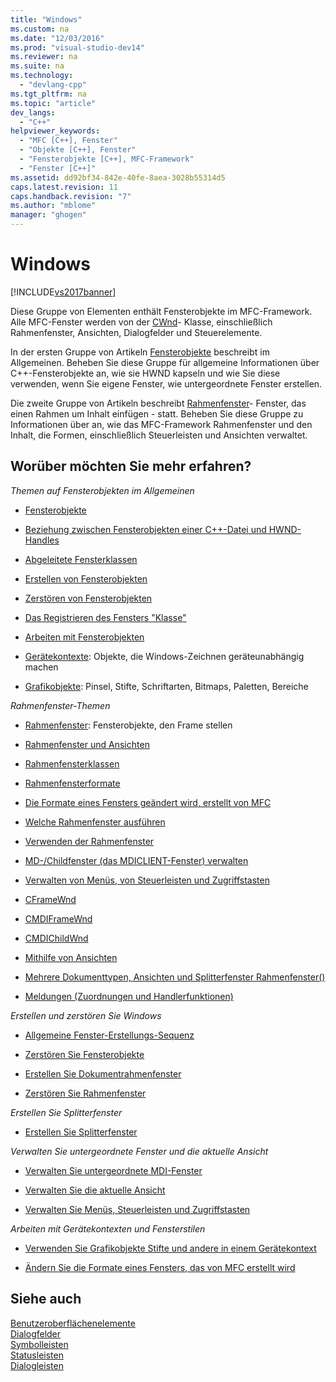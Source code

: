 ```yaml
---
title: "Windows"
ms.custom: na
ms.date: "12/03/2016"
ms.prod: "visual-studio-dev14"
ms.reviewer: na
ms.suite: na
ms.technology: 
  - "devlang-cpp"
ms.tgt_pltfrm: na
ms.topic: "article"
dev_langs: 
  - "C++"
helpviewer_keywords: 
  - "MFC [C++], Fenster"
  - "Objekte [C++], Fenster"
  - "Fensterobjekte [C++], MFC-Framework"
  - "Fenster [C++]"
ms.assetid: dd92bf34-842e-40fe-8aea-3028b55314d5
caps.latest.revision: 11
caps.handback.revision: "7"
ms.author: "mblome"
manager: "ghogen"
---
```

# Windows
[!INCLUDE[vs2017banner](../assembler/inline/includes/vs2017banner.md)]

Diese Gruppe von Elementen enthält Fensterobjekte im MFC\-Framework.  Alle MFC\-Fenster werden von der [CWnd](../mfc/reference/cwnd-class.md)\- Klasse, einschließlich Rahmenfenster, Ansichten, Dialogfelder und Steuerelemente.  
  
 In der ersten Gruppe von Artikeln [Fensterobjekte](../mfc/window-objects.md) beschreibt im Allgemeinen.  Beheben Sie diese Gruppe für allgemeine Informationen über C\+\+\-Fensterobjekte an, wie sie HWND kapseln und wie Sie diese verwenden, wenn Sie eigene Fenster, wie untergeordnete Fenster erstellen.  
  
 Die zweite Gruppe von Artikeln beschreibt [Rahmenfenster](../mfc/frame-windows.md)\- Fenster, das einen Rahmen um Inhalt einfügen \- statt.  Beheben Sie diese Gruppe zu Informationen über an, wie das MFC\-Framework Rahmenfenster und den Inhalt, die Formen, einschließlich Steuerleisten und Ansichten verwaltet.  
  
## Worüber möchten Sie mehr erfahren?  
 *Themen auf Fensterobjekten im Allgemeinen*  
  
-   [Fensterobjekte](../mfc/window-objects.md)  
  
-   [Beziehung zwischen Fensterobjekten einer C\+\+\-Datei und HWND\-Handles](../mfc/relationship-between-a-cpp-window-object-and-an-hwnd.md)  
  
-   [Abgeleitete Fensterklassen](../mfc/derived-window-classes.md)  
  
-   [Erstellen von Fensterobjekten](../mfc/creating-windows.md)  
  
-   [Zerstören von Fensterobjekten](../mfc/destroying-window-objects.md)  
  
-   [Das Registrieren des Fensters "Klasse"](../mfc/registering-window-classes.md)  
  
-   [Arbeiten mit Fensterobjekten](../mfc/working-with-window-objects.md)  
  
-   [Gerätekontexte](../mfc/device-contexts.md): Objekte, die Windows\-Zeichnen geräteunabhängig machen  
  
-   [Grafikobjekte](../mfc/graphic-objects.md): Pinsel, Stifte, Schriftarten, Bitmaps, Paletten, Bereiche  
  
 *Rahmenfenster\-Themen*  
  
-   [Rahmenfenster](../mfc/frame-windows.md): Fensterobjekte, den Frame stellen  
  
-   [Rahmenfenster und Ansichten](../mfc/frame-windows.md)  
  
-   [Rahmenfensterklassen](../mfc/frame-window-classes.md)  
  
-   [Rahmenfensterformate](../mfc/frame-window-styles-cpp.md)  
  
-   [Die Formate eines Fensters geändert wird, erstellt von MFC](../mfc/changing-the-styles-of-a-window-created-by-mfc.md)  
  
-   [Welche Rahmenfenster ausführen](../mfc/what-frame-windows-do.md)  
  
-   [Verwenden der Rahmenfenster](../mfc/using-frame-windows.md)  
  
-   [MD\-\/Childfenster \(das MDICLIENT\-Fenster\) verwalten](../mfc/managing-mdi-child-windows.md)  
  
-   [Verwalten von Menüs, von Steuerleisten und Zugriffstasten](../mfc/managing-menus-control-bars-and-accelerators.md)  
  
-   [CFrameWnd](../mfc/reference/cframewnd-class.md)  
  
-   [CMDIFrameWnd](../mfc/reference/cmdiframewnd-class.md)  
  
-   [CMDIChildWnd](../mfc/reference/cmdichildwnd-class.md)  
  
-   [Mithilfe von Ansichten](../mfc/using-views.md)  
  
-   [Mehrere Dokumenttypen, Ansichten und Splitterfenster Rahmenfenster\(\)](../mfc/multiple-document-types-views-and-frame-windows.md)  
  
-   [Meldungen \(Zuordnungen und Handlerfunktionen\)](../mfc/messages.md)  
  
 *Erstellen und zerstören Sie Windows*  
  
-   [Allgemeine Fenster\-Erstellungs\-Sequenz](../mfc/general-window-creation-sequence.md)  
  
-   [Zerstören Sie Fensterobjekte](../mfc/destroying-window-objects.md)  
  
-   [Erstellen Sie Dokumentrahmenfenster](../mfc/creating-document-frame-windows.md)  
  
-   [Zerstören Sie Rahmenfenster](../mfc/destroying-frame-windows.md)  
  
 *Erstellen Sie Splitterfenster*  
  
-   [Erstellen Sie Splitterfenster](../mfc/multiple-document-types-views-and-frame-windows.md)  
  
 *Verwalten Sie untergeordnete Fenster und die aktuelle Ansicht*  
  
-   [Verwalten Sie untergeordnete MDI\-Fenster](../mfc/managing-mdi-child-windows.md)  
  
-   [Verwalten Sie die aktuelle Ansicht](../mfc/managing-the-current-view.md)  
  
-   [Verwalten Sie Menüs, Steuerleisten und Zugriffstasten](../mfc/managing-menus-control-bars-and-accelerators.md)  
  
 *Arbeiten mit Gerätekontexten und Fensterstilen*  
  
-   [Verwenden Sie Grafikobjekte Stifte und andere in einem Gerätekontext](../mfc/graphic-objects.md)  
  
-   [Ändern Sie die Formate eines Fensters, das von MFC erstellt wird](../mfc/changing-the-styles-of-a-window-created-by-mfc.md)  
  
## Siehe auch  
 [Benutzeroberflächenelemente](../mfc/user-interface-elements-mfc.md)   
 [Dialogfelder](../mfc/dialog-boxes.md)   
 [Symbolleisten](../mfc/toolbars.md)   
 [Statusleisten](../mfc/status-bars.md)   
 [Dialogleisten](../mfc/dialog-bars.md)